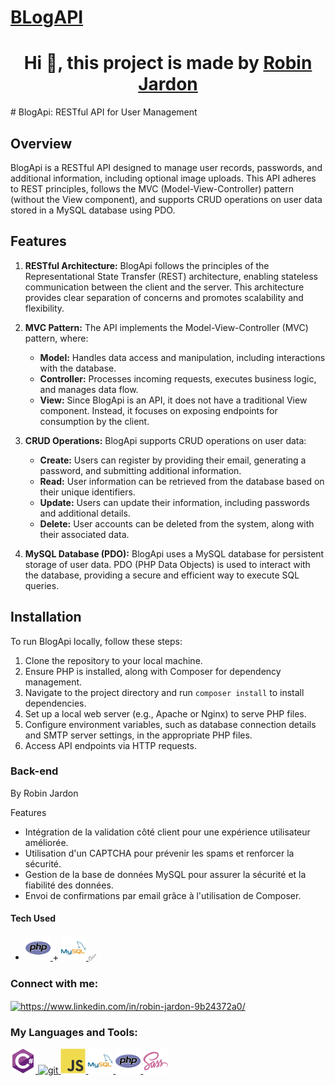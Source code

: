 # [BLogAPI](https://alice-becode.funquality.be/COGIP/home-body.html)

<h1 align="center">Hi 👋, this project is made by <a href=https://github.com/Riojardo">Robin Jardon</a></h1>
# BlogApi: RESTful API for User Management

## Overview

BlogApi is a RESTful API designed to manage user records, passwords, and additional information, including optional image uploads. This API adheres to REST principles, follows the MVC (Model-View-Controller) pattern (without the View component), and supports CRUD operations on user data stored in a MySQL database using PDO.

## Features

1. **RESTful Architecture:** BlogApi follows the principles of the Representational State Transfer (REST) architecture, enabling stateless communication between the client and the server. This architecture provides clear separation of concerns and promotes scalability and flexibility.

2. **MVC Pattern:** The API implements the Model-View-Controller (MVC) pattern, where:
   - **Model:** Handles data access and manipulation, including interactions with the database.
   - **Controller:** Processes incoming requests, executes business logic, and manages data flow.
   - **View:** Since BlogApi is an API, it does not have a traditional View component. Instead, it focuses on exposing endpoints for consumption by the client.

3. **CRUD Operations:** BlogApi supports CRUD operations on user data:
   - **Create:** Users can register by providing their email, generating a password, and submitting additional information.
   - **Read:** User information can be retrieved from the database based on their unique identifiers.
   - **Update:** Users can update their information, including passwords and additional details.
   - **Delete:** User accounts can be deleted from the system, along with their associated data.

4. **MySQL Database (PDO):** BlogApi uses a MySQL database for persistent storage of user data. PDO (PHP Data Objects) is used to interact with the database, providing a secure and efficient way to execute SQL queries.

## Installation

To run BlogApi locally, follow these steps:
1. Clone the repository to your local machine.
2. Ensure PHP is installed, along with Composer for dependency management.
3. Navigate to the project directory and run `composer install` to install dependencies.
4. Set up a local web server (e.g., Apache or Nginx) to serve PHP files.
5. Configure environment variables, such as database connection details and SMTP server settings, in the appropriate PHP files.
6. Access API endpoints via HTTP requests.

### Back-end
By Robin Jardon

Features

- Intégration de la validation côté client pour une expérience utilisateur améliorée.
- Utilisation d'un CAPTCHA pour prévenir les spams et renforcer la sécurité.
- Gestion de la base de données MySQL pour assurer la sécurité et la fiabilité des données.
- Envoi de confirmations par email grâce à l'utilisation de Composer.
    

#### Tech Used

-   <a href="https://www.php.net" target="_blank" rel="noreferrer"> <img src="https://raw.githubusercontent.com/devicons/devicon/master/icons/php/php-original.svg" alt="php" width="40" height="40"/> </a>  + <a href="https://www.mysql.com/" target="_blank" rel="noreferrer"> <img src="https://raw.githubusercontent.com/devicons/devicon/master/icons/mysql/mysql-original-wordmark.svg" alt="mysql" width="40" height="40"/> </a> ✅ 

<h3 align="left">Connect with me:</h3>
<p align="left">
<a href="https://linkedin.com/in/https://www.linkedin.com/in/robin-jardon-9b24372a0/" target="blank"><img align="center" src="https://raw.githubusercontent.com/rahuldkjain/github-profile-readme-generator/master/src/images/icons/Social/linked-in-alt.svg" alt="https://www.linkedin.com/in/robin-jardon-9b24372a0/" height="30" width="40" /></a>
</p>

<h3 align="left"> My Languages and Tools:</h3>
<p align="left"> <a href="https://www.w3schools.com/cs/" target="_blank" rel="noreferrer"> <img src="https://raw.githubusercontent.com/devicons/devicon/master/icons/csharp/csharp-original.svg" alt="csharp" width="40" height="40"/> </a> <a href="https://git-scm.com/" target="_blank" rel="noreferrer"> <img src="https://www.vectorlogo.zone/logos/git-scm/git-scm-icon.svg" alt="git" width="40" height="40"/> </a> <a href="https://developer.mozilla.org/en-US/docs/Web/JavaScript" target="_blank" rel="noreferrer"> <img src="https://raw.githubusercontent.com/devicons/devicon/master/icons/javascript/javascript-original.svg" alt="javascript" width="40" height="40"/> </a> <a href="https://www.mysql.com/" target="_blank" rel="noreferrer"> <img src="https://raw.githubusercontent.com/devicons/devicon/master/icons/mysql/mysql-original-wordmark.svg" alt="mysql" width="40" height="40"/> </a> <a href="https://www.php.net" target="_blank" rel="noreferrer"> <img src="https://raw.githubusercontent.com/devicons/devicon/master/icons/php/php-original.svg" alt="php" width="40" height="40"/> </a> <a href="https://sass-lang.com" target="_blank" rel="noreferrer"> <img src="https://raw.githubusercontent.com/devicons/devicon/master/icons/sass/sass-original.svg" alt="sass" width="40" height="40"/> </a> </p>


